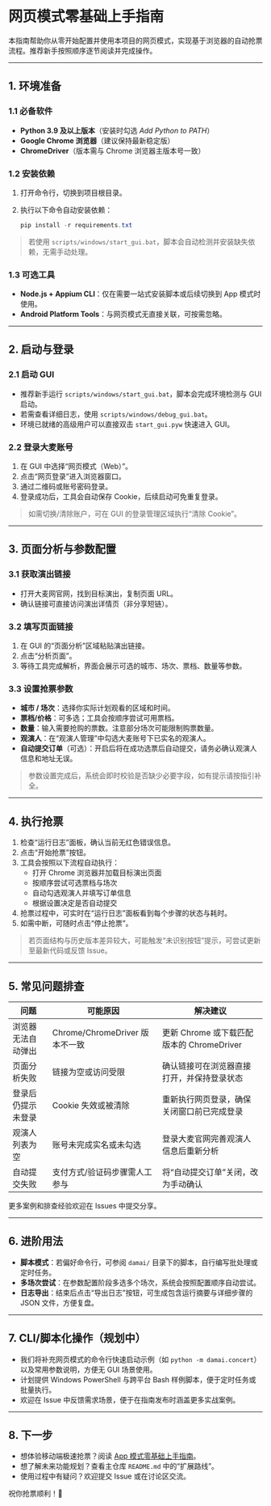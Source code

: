 # 网页模式零基础上手指南

本指南帮助你从零开始配置并使用本项目的网页模式，实现基于浏览器的自动抢票流程。推荐新手按照顺序逐节阅读并完成操作。

---

## 1. 环境准备

### 1.1 必备软件

- **Python 3.9 及以上版本**（安装时勾选 *Add Python to PATH*）
- **Google Chrome 浏览器**（建议保持最新稳定版）
- **ChromeDriver**（版本需与 Chrome 浏览器主版本号一致）

### 1.2 安装依赖

1. 打开命令行，切换到项目根目录。
2. 执行以下命令自动安装依赖：

    ```powershell
    pip install -r requirements.txt
    ```

> 若使用 `scripts/windows/start_gui.bat`，脚本会自动检测并安装缺失依赖，无需手动处理。

### 1.3 可选工具

- **Node.js + Appium CLI**：仅在需要一站式安装脚本或后续切换到 App 模式时使用。
- **Android Platform Tools**：与网页模式无直接关联，可按需忽略。

---

## 2. 启动与登录

### 2.1 启动 GUI

- 推荐新手运行 `scripts/windows/start_gui.bat`，脚本会完成环境检测与 GUI 启动。
- 若需查看详细日志，使用 `scripts/windows/debug_gui.bat`。
- 环境已就绪的高级用户可以直接双击 `start_gui.pyw` 快速进入 GUI。

### 2.2 登录大麦账号

1. 在 GUI 中选择“网页模式（Web）”。
2. 点击“网页登录”进入浏览器窗口。
3. 通过二维码或账号密码登录。
4. 登录成功后，工具会自动保存 Cookie，后续启动可免重复登录。

> 如需切换/清除账户，可在 GUI 的登录管理区域执行“清除 Cookie”。

---

## 3. 页面分析与参数配置

### 3.1 获取演出链接

- 打开大麦网官网，找到目标演出，复制页面 URL。
- 确认链接可直接访问演出详情页（非分享短链）。

### 3.2 填写页面链接

1. 在 GUI 的“页面分析”区域粘贴演出链接。
2. 点击“分析页面”。
3. 等待工具完成解析，界面会展示可选的城市、场次、票档、数量等参数。

### 3.3 设置抢票参数

- **城市 / 场次**：选择你实际计划观看的区域和时间。
- **票档/价格**：可多选；工具会按顺序尝试可用票档。
- **数量**：输入需要抢购的票数。注意部分场次可能限制购票数量。
- **观演人**：在“观演人管理”中勾选大麦账号下已实名的观演人。
- **自动提交订单**（可选）：开启后将在成功选票后自动提交，请务必确认观演人信息和地址无误。

> 参数设置完成后，系统会即时校验是否缺少必要字段，如有提示请按指引补全。

---

## 4. 执行抢票

1. 检查“运行日志”面板，确认当前无红色错误信息。
2. 点击“开始抢票”按钮。
3. 工具会按照以下流程自动执行：
   - 打开 Chrome 浏览器并加载目标演出页面
   - 按顺序尝试可选票档与场次
   - 自动勾选观演人并填写订单信息
   - 根据设置决定是否自动提交
4. 抢票过程中，可实时在“运行日志”面板看到每个步骤的状态与耗时。
5. 如需中断，可随时点击“停止抢票”。

> 若页面结构与历史版本差异较大，可能触发“未识别按钮”提示，可尝试更新至最新代码或反馈 Issue。

---

## 5. 常见问题排查

| 问题 | 可能原因 | 解决建议 |
| --- | --- | --- |
| 浏览器无法自动弹出 | Chrome/ChromeDriver 版本不一致 | 更新 Chrome 或下载匹配版本的 ChromeDriver |
| 页面分析失败 | 链接为空或访问受限 | 确认链接可在浏览器直接打开，并保持登录状态 |
| 登录后仍提示未登录 | Cookie 失效或被清除 | 重新执行网页登录，确保关闭窗口前已完成登录 |
| 观演人列表为空 | 账号未完成实名或未勾选 | 登录大麦官网完善观演人信息后重新分析 |
| 自动提交失败 | 支付方式/验证码步骤需人工参与 | 将“自动提交订单”关闭，改为手动确认 |

更多案例和排查经验欢迎在 Issues 中提交分享。

---

## 6. 进阶用法

- **脚本模式**：若偏好命令行，可参阅 `damai/` 目录下的脚本，自行编写批处理或定时任务。
- **多场次尝试**：在参数配置阶段多选多个场次，系统会按照配置顺序自动尝试。
- **日志导出**：结束后点击“导出日志”按钮，可生成包含运行摘要与详细步骤的 JSON 文件，方便复盘。

---

## 7. CLI/脚本化操作（规划中）

- 我们将补充网页模式的命令行快速启动示例（如 `python -m damai.concert`）以及常用参数说明，方便无 GUI 场景使用。
- 计划提供 Windows PowerShell 与跨平台 Bash 样例脚本，便于定时任务或批量执行。
- 欢迎在 Issue 中反馈需求场景，便于在指南发布时涵盖更多实战案例。

---

## 8. 下一步

- 想体验移动端极速抢票？阅读 [App 模式零基础上手指南](APP_MODE_README.md)。
- 想了解未来功能规划？查看主仓库 `README.md` 中的“扩展路线”。
- 使用过程中有疑问？欢迎提交 Issue 或在讨论区交流。

祝你抢票顺利！🎫
